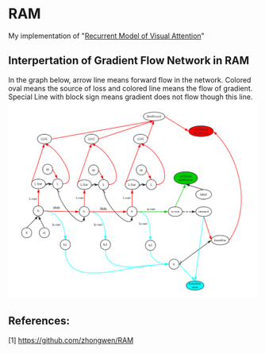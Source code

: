 # RAM

My implementation of "[Recurrent Model of Visual Attention](https://arxiv.org/abs/1406.6247)"

## Interpertation of Gradient Flow Network in RAM
In the graph below, arrow line means forward flow in the network. Colored oval means the source of loss and colored line means the flow of gradient. Special Line with block sign means gradient does not flow though this line.
![Gradient Flow Network](RAM-graph%20flow.png)


## References: 
[1] https://github.com/zhongwen/RAM
